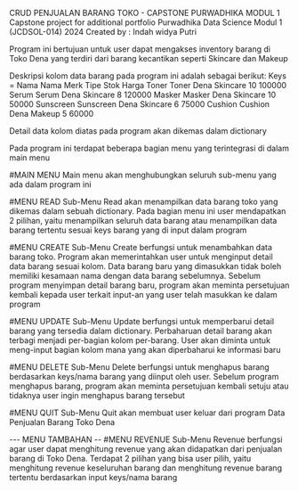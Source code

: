 CRUD PENJUALAN BARANG TOKO - CAPSTONE PURWADHIKA MODUL 1
Capstone project for additional portfolio Purwadhika Data Science Modul 1 (JCDSOL-014) 2024 
Created by : Indah widya Putri

Program ini bertujuan untuk user dapat mengakses inventory barang di Toko Dena yang terdiri dari barang kecantikan seperti Skincare dan Makeup

Deskripsi kolom data barang pada program ini adalah sebagai berikut:
Keys = Nama		Nama		Merk		Tipe			Stok	Harga
Toner			Toner		Dena		Skincare		10		100000
Serum			Serum		Dena		Skincare		8		120000
Masker			Masker		Dena		Skincare		10		50000
Sunscreen		Sunscreen	Dena		Skincare		6		75000
Cushion			Cushion		Dena		Makeup			5		60000

Detail data kolom diatas pada program akan dikemas dalam dictionary

Pada program ini terdapat beberapa bagian menu yang terintegrasi di dalam main menu

#MAIN MENU
Main menu akan menghubungkan seluruh sub-menu yang ada dalam program ini

#MENU READ
Sub-Menu Read akan menampilkan data barang toko yang dikemas dalam sebuah dictionary. Pada bagian menu ini user mendapatkan 2 pilihan, yaitu menampilkan seluruh data barang atau menampilkan data barang tertentu sesuai keys barang yang di input dalam program

#MENU CREATE
Sub-Menu Create berfungsi untuk menambahkan data barang toko. Program akan memerintahkan user untuk menginput detail data barang sesuai kolom. Data barang baru yang dimasukkan tidak boleh memiliki kesamaan nama dengan data barang sebelumnya. Sebelum program menyimpan detail barang baru, program akan meminta persetujuan kembali kepada user terkait input-an yang user telah masukkan ke dalam program

#MENU UPDATE
Sub-Menu Update berfungsi untuk memperbarui detail barang yang tersedia dalam dictionary. Perbaharuan detail barang akan terbagi menjadi per-bagian kolom per-barang. User akan diminta untuk meng-input bagian kolom mana yang akan diperbaharui ke informasi baru

#MENU DELETE
Sub-Menu Delete berfungsi untuk menghapus barang berdasarkan keys/nama barang yang diinput oleh user. Sebelum program menghapus barang, program akan meminta persetujuan kembali setuju atau tidaknya user ingin menghapus barang tersebut

#MENU QUIT
Sub-Menu Quit akan membuat user keluar dari program Data Penjualan Barang Toko Dena

--- MENU TAMBAHAN --
#MENU REVENUE
Sub-Menu Revenue berfungsi agar user dapat menghitung revenue yang akan didapatkan dari penjualan barang di Toko Dena. Terdapat 2 pilihan yang bisa user pilih, yaitu menghitung revenue keseluruhan barang dan menghitung revenue barang tertentu berdasarkan input keys/nama barang
